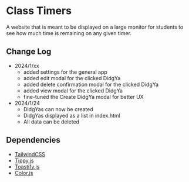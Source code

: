 # Class Timers
A website that is meant to be displayed on a large monitor for students to see how much time is remaining on any given timer.

## Change Log
- 2024/1/xx
    - added settings for the general app
    - added edit modal for the clicked DidgYa
    - added delete confirmation modal for the clicked DidgYa
    - added view modal for the clicked DidgYa
    - fine-tuned the Create DidgYa modal for better UX
- 2024/1/24
    - DidgYas can now be created
    - DidgYas displayed as a list in index.html
    - All data can be deleted

## Dependencies
- [TailwindCSS](https://tailwindcss.com/)
- [Tippy.js](https://github.com/atomiks/tippyjs)
- [Toastify.js](https://github.com/aleab/toastify)
- [Color.js](https://colorjs.io/)